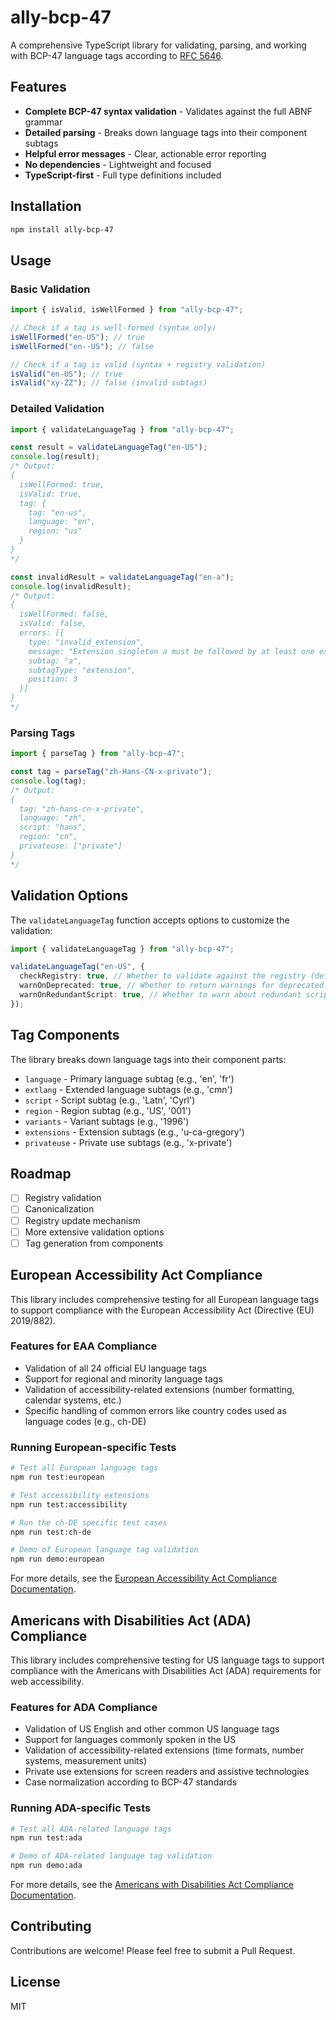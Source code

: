 # ally-bcp-47

A comprehensive TypeScript library for validating, parsing, and working with BCP-47 language tags according to [RFC 5646](https://tools.ietf.org/html/rfc5646).

## Features

- **Complete BCP-47 syntax validation** - Validates against the full ABNF grammar
- **Detailed parsing** - Breaks down language tags into their component subtags
- **Helpful error messages** - Clear, actionable error reporting
- **No dependencies** - Lightweight and focused
- **TypeScript-first** - Full type definitions included

## Installation

```bash
npm install ally-bcp-47
```

## Usage

### Basic Validation

```typescript
import { isValid, isWellFormed } from "ally-bcp-47";

// Check if a tag is well-formed (syntax only)
isWellFormed("en-US"); // true
isWellFormed("en--US"); // false

// Check if a tag is valid (syntax + registry validation)
isValid("en-US"); // true
isValid("xy-ZZ"); // false (invalid subtags)
```

### Detailed Validation

```typescript
import { validateLanguageTag } from "ally-bcp-47";

const result = validateLanguageTag("en-US");
console.log(result);
/* Output:
{
  isWellFormed: true,
  isValid: true,
  tag: {
    tag: "en-us",
    language: "en",
    region: "us"
  }
}
*/

const invalidResult = validateLanguageTag("en-a");
console.log(invalidResult);
/* Output:
{
  isWellFormed: false,
  isValid: false,
  errors: [{
    type: "invalid_extension",
    message: "Extension singleton a must be followed by at least one extension subtag",
    subtag: "a",
    subtagType: "extension",
    position: 3
  }]
}
*/
```

### Parsing Tags

```typescript
import { parseTag } from "ally-bcp-47";

const tag = parseTag("zh-Hans-CN-x-private");
console.log(tag);
/* Output:
{
  tag: "zh-hans-cn-x-private",
  language: "zh",
  script: "hans",
  region: "cn",
  privateuse: ["private"]
}
*/
```

## Validation Options

The `validateLanguageTag` function accepts options to customize the validation:

```typescript
import { validateLanguageTag } from "ally-bcp-47";

validateLanguageTag("en-US", {
  checkRegistry: true, // Whether to validate against the registry (default: true)
  warnOnDeprecated: true, // Whether to return warnings for deprecated subtags (default: true)
  warnOnRedundantScript: true, // Whether to warn about redundant scripts (default: true)
});
```

## Tag Components

The library breaks down language tags into their component parts:

- `language` - Primary language subtag (e.g., 'en', 'fr')
- `extlang` - Extended language subtags (e.g., 'cmn')
- `script` - Script subtag (e.g., 'Latn', 'Cyrl')
- `region` - Region subtag (e.g., 'US', '001')
- `variants` - Variant subtags (e.g., '1996')
- `extensions` - Extension subtags (e.g., 'u-ca-gregory')
- `privateuse` - Private use subtags (e.g., 'x-private')

## Roadmap

- [ ] Registry validation
- [ ] Canonicalization
- [ ] Registry update mechanism
- [ ] More extensive validation options
- [ ] Tag generation from components

## European Accessibility Act Compliance

This library includes comprehensive testing for all European language tags to support compliance with the European Accessibility Act (Directive (EU) 2019/882).

### Features for EAA Compliance

- Validation of all 24 official EU language tags
- Support for regional and minority language tags
- Validation of accessibility-related extensions (number formatting, calendar systems, etc.)
- Specific handling of common errors like country codes used as language codes (e.g., ch-DE)

### Running European-specific Tests

```bash
# Test all European language tags
npm run test:european

# Test accessibility extensions
npm run test:accessibility

# Run the ch-DE specific test cases
npm run test:ch-de

# Demo of European language tag validation
npm run demo:european
```

For more details, see the [European Accessibility Act Compliance Documentation](./docs/eaa-compliance.md).

## Americans with Disabilities Act (ADA) Compliance

This library includes comprehensive testing for US language tags to support compliance with the Americans with Disabilities Act (ADA) requirements for web accessibility.

### Features for ADA Compliance

- Validation of US English and other common US language tags
- Support for languages commonly spoken in the US
- Validation of accessibility-related extensions (time formats, number systems, measurement units)
- Private use extensions for screen readers and assistive technologies
- Case normalization according to BCP-47 standards

### Running ADA-specific Tests

```bash
# Test all ADA-related language tags
npm run test:ada

# Demo of ADA-related language tag validation
npm run demo:ada
```

For more details, see the [Americans with Disabilities Act Compliance Documentation](./docs/ada-compliance.md).

## Contributing

Contributions are welcome! Please feel free to submit a Pull Request.

## License

MIT
